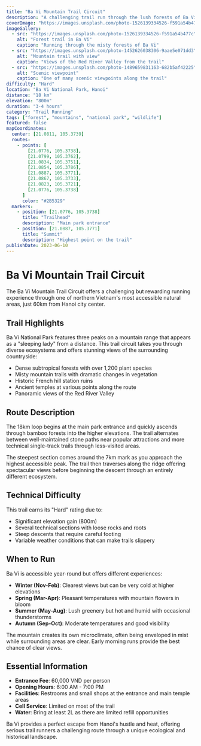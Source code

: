 ```yaml
---
title: "Ba Vi Mountain Trail Circuit"
description: "A challenging trail run through the lush forests of Ba Vi National Park, offering cooler temperatures and diverse ecosystems just outside Hanoi."
coverImage: "https://images.unsplash.com/photo-1526139334526-f591a54b477c"
imageGallery:
  - src: "https://images.unsplash.com/photo-1526139334526-f591a54b477c"
    alt: "Forest trail in Ba Vi"
    caption: "Running through the misty forests of Ba Vi"
  - src: "https://images.unsplash.com/photo-1452626038306-9aae5e071dd3"
    alt: "Mountain trail with view"
    caption: "Views of the Red River Valley from the trail"
  - src: "https://images.unsplash.com/photo-1489659831163-682b5af42225"
    alt: "Scenic viewpoint"
    caption: "One of many scenic viewpoints along the trail"
difficulty: "Hard"
location: "Ba Vi National Park, Hanoi"
distance: "18 km"
elevation: "800m"
duration: "3-4 hours"
category: "Trail Running"
tags: ["forest", "mountains", "national park", "wildlife"]
featured: false
mapCoordinates:
  center: [21.0811, 105.3739]
  routes:
    - points: [
        [21.0776, 105.3738],
        [21.0799, 105.3762],
        [21.0834, 105.3751],
        [21.0854, 105.3786],
        [21.0887, 105.3771],
        [21.0867, 105.3733],
        [21.0823, 105.3721],
        [21.0776, 105.3738]
      ]
      color: "#2B5329"
  markers:
    - position: [21.0776, 105.3738]
      title: "Trailhead"
      description: "Main park entrance"
    - position: [21.0887, 105.3771]
      title: "Summit"
      description: "Highest point on the trail"
publishDate: 2023-06-10
---
```


# Ba Vi Mountain Trail Circuit

The Ba Vi Mountain Trail Circuit offers a challenging but rewarding running experience through one of northern Vietnam's most accessible natural areas, just 60km from Hanoi city center.

## Trail Highlights

Ba Vi National Park features three peaks on a mountain range that appears as a "sleeping lady" from a distance. This trail circuit takes you through diverse ecosystems and offers stunning views of the surrounding countryside:

- Dense subtropical forests with over 1,200 plant species
- Misty mountain trails with dramatic changes in vegetation
- Historic French hill station ruins
- Ancient temples at various points along the route
- Panoramic views of the Red River Valley

## Route Description

The 18km loop begins at the main park entrance and quickly ascends through bamboo forests into the higher elevations. The trail alternates between well-maintained stone paths near popular attractions and more technical single-track trails through less-visited areas.

The steepest section comes around the 7km mark as you approach the highest accessible peak. The trail then traverses along the ridge offering spectacular views before beginning the descent through an entirely different ecosystem.

## Technical Difficulty

This trail earns its "Hard" rating due to:
- Significant elevation gain (800m)
- Several technical sections with loose rocks and roots
- Steep descents that require careful footing
- Variable weather conditions that can make trails slippery

## When to Run

Ba Vi is accessible year-round but offers different experiences:
- **Winter (Nov-Feb)**: Clearest views but can be very cold at higher elevations
- **Spring (Mar-Apr)**: Pleasant temperatures with mountain flowers in bloom
- **Summer (May-Aug)**: Lush greenery but hot and humid with occasional thunderstorms
- **Autumn (Sep-Oct)**: Moderate temperatures and good visibility

The mountain creates its own microclimate, often being enveloped in mist while surrounding areas are clear. Early morning runs provide the best chance of clear views.

## Essential Information

- **Entrance Fee**: 60,000 VND per person
- **Opening Hours**: 6:00 AM - 7:00 PM
- **Facilities**: Restrooms and small shops at the entrance and main temple areas
- **Cell Service**: Limited on most of the trail
- **Water**: Bring at least 2L as there are limited refill opportunities

Ba Vi provides a perfect escape from Hanoi's hustle and heat, offering serious trail runners a challenging route through a unique ecological and historical landscape.
